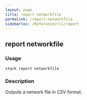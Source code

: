 ```yaml
---
layout: page
title: report networkfile
permalink: /report-networkfile
sidebarloc: /Reference/cli/report
---
```


## report networkfile

### Usage

`stack report networkfile`

### Description

Outputs a network file in CSV format.


